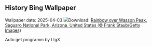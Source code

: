 ## History Bing Wallpaper
Wallpaper date: 2025-04-03
![](https://www.bing.com/th?id=OHR.SaguaroRainbow_EN-GB1954302225_UHD.jpg&w=1000)Download: [Rainbow over Wasson Peak, Saguaro National Park, Arizona, United States (© Frank Staub/Getty Images)](https://www.bing.com/th?id=OHR.SaguaroRainbow_EN-GB1954302225_UHD.jpg)

Auto get programm by LtgX
